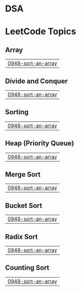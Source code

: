 # DSA
<!---LeetCode Topics Start-->
# LeetCode Topics
## Array
|  |
| ------- |
| [0948-sort-an-array](https://github.com/r-o-h-a-n-2004/DSA/tree/master/0948-sort-an-array) |
## Divide and Conquer
|  |
| ------- |
| [0948-sort-an-array](https://github.com/r-o-h-a-n-2004/DSA/tree/master/0948-sort-an-array) |
## Sorting
|  |
| ------- |
| [0948-sort-an-array](https://github.com/r-o-h-a-n-2004/DSA/tree/master/0948-sort-an-array) |
## Heap (Priority Queue)
|  |
| ------- |
| [0948-sort-an-array](https://github.com/r-o-h-a-n-2004/DSA/tree/master/0948-sort-an-array) |
## Merge Sort
|  |
| ------- |
| [0948-sort-an-array](https://github.com/r-o-h-a-n-2004/DSA/tree/master/0948-sort-an-array) |
## Bucket Sort
|  |
| ------- |
| [0948-sort-an-array](https://github.com/r-o-h-a-n-2004/DSA/tree/master/0948-sort-an-array) |
## Radix Sort
|  |
| ------- |
| [0948-sort-an-array](https://github.com/r-o-h-a-n-2004/DSA/tree/master/0948-sort-an-array) |
## Counting Sort
|  |
| ------- |
| [0948-sort-an-array](https://github.com/r-o-h-a-n-2004/DSA/tree/master/0948-sort-an-array) |
<!---LeetCode Topics End-->